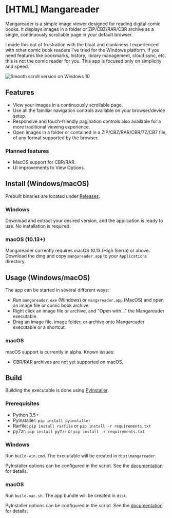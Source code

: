 # [HTML] Mangareader

Mangareader is a simple image viewer designed for reading digital comic books. It displays images in a folder or ZIP/CBZ/RAR/CBR archive as a single, continuously scrollable page in your default browser.

I made this out of frustration with the bloat and clunkiness I experienced with other comic book readers I've tried for the Windows platform. If you need features like bookmarks, history, library management, cloud sync, etc. this is not the comic reader for you. This app is focused only on simplicity and speed.

![Smooth scroll version on Windows 10](https://github.com/luejerry/html-mangareader/blob/master/doc/demo.gif)

## Features

- View your images in a continuously scrollable page.
- Use all the familiar navigation controls available on your browser/device setup.
- Responsive and touch-friendly pagination controls also available for a more traditional viewing experience.
- Open images in a folder or contained in a ZIP/CBZ/RAR/CBR/7Z/CB7 file, of any format supported by the browser.

### Planned features

- MacOS support for CBR/RAR.
- UI improvements to View Options.

## Install (Windows/macOS)

Prebuilt binaries are located under [Releases](https://github.com/luejerry/html-mangareader/releases).

### Windows

Download and extract your desired version, and the application is ready to use. No installation is required.

### macOS (10.13+)

Mangareader currently requires macOS 10.13 (High Sierra) or above. Download the dmg and copy `mangareader.app` to your `Applications` directory.

## Usage (Windows/macOS)

The app can be started in several different ways:

- Run `mangareader.exe` (Windows) or `mangareader.app` (MacOS) and open an image file or comic book archive.
- Right click an image file or archive, and "Open with..." the Mangareader executable.
- Drag an image file, image folder, or archive onto Mangareader executable or a shortcut.

### macOS

macOS support is currently in alpha. Known issues:

- CBR/RAR archives are not yet supported on macOS.

## Build

Building the executable is done using [PyInstaller](https://www.pyinstaller.org/).

### Prerequisites

- Python 3.5+
- PyInstaller: `pip install pyinstaller`
- Rarfile: `pip install rarfile` or `pip install -r requirements.txt`
- py7zr: `pip install py7zr` or `pip install -r requirements.txt`

### Windows

Run `build-win.cmd`. The executable will be created in `dist\mangareader`.

PyInstaller options can be configured in the script. See the [documentation](https://pyinstaller.readthedocs.io/en/stable/usage.html) for details.

### macOS

Run `build-mac.sh`. The app bundle will be created in `dist`.

PyInstaller options can be configured in the script. See the [documentation](https://pyinstaller.readthedocs.io/en/stable/usage.html) for details.

